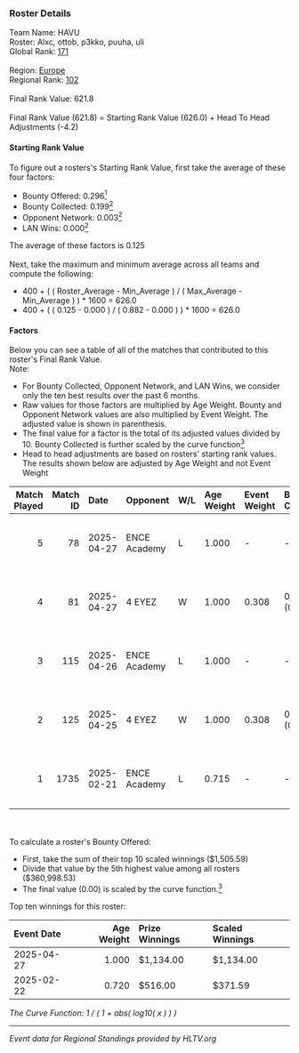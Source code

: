 ### Roster Details<br />
Team Name: HAVU<br />
Roster: Alxc, ottob, p3kko, puuha, uli<br />
Global Rank: [171](../../standings_global_2025_05_05.md)<br />
<br />
Region: [Europe]( ../../standings_europe_2025_05_05.md)<br />
Regional Rank: [102]( ../../standings_europe_2025_05_05.md)<br />
<br />
Final Rank Value:  621.8<br />
<br />
Final Rank Value (621.8) = Starting Rank Value (626.0) + Head To Head Adjustments (-4.2)<br />

#### Starting Rank Value<br />
To figure out a rosters's Starting Rank Value, first take the average of these four factors:<br />
- Bounty Offered: 0.296[<sup>1</sup>](#table2)
- Bounty Collected: 0.199[<sup>2</sup>](#table1)
- Opponent Network: 0.003[<sup>2</sup>](#table1)
- LAN Wins: 0.000[<sup>2</sup>](#table1)

The average of these factors is 0.125<br />
<br />
Next, take the maximum and minimum average across all teams and compute the following:<br />
- 400 + ( ( Roster_Average - Min_Average ) / ( Max_Average - Min_Average ) ) * 1600 = 626.0
- 400 + ( ( 0.125 - 0.000 ) / ( 0.882 - 0.000 ) ) * 1600 = 626.0


#### Factors<br />
Below you can see a table of all of the matches that contributed to this roster's Final Rank Value.<br />
Note:<br />

- For Bounty Collected, Opponent Network, and LAN Wins, we consider only the ten best results over the past 6 months.
- Raw values for those factors are multiplied by Age Weight. Bounty and Opponent Network values are also multiplied by Event Weight. The adjusted value is shown in parenthesis.
- The final value for a factor is the total of its adjusted values divided by 10. Bounty Collected is further scaled by the curve function[<sup>3</sup>](#curveFunction)
- Head to head adjustments are based on rosters' starting rank values. The results shown below are adjusted by Age Weight and not Event Weight
<span id="table1"></span><br />


| Match Played | Match ID | Date       | Opponent     | W/L | Age Weight | Event Weight | Bounty Collected | Opponent Network | LAN Wins  | H2H Adj. | Roster                         |
| -: | -: | :- | :- | :- | :- | :- | :- | :- | :- | -: | :- |
|            5 |       78 | 2025-04-27 | ENCE Academy | L   | 1.000      | -            | -                | -                | -         |   -11.86 | Alxc, ottob, p3kko, puuha, uli |
|            4 |       81 | 2025-04-27 | 4 EYEZ       | W   | 1.000      | 0.308        | 0.002 (0.000)    | 0.051 (0.016)    | 0 (0.000) |    14.35 | Alxc, ottob, p3kko, puuha, uli |
|            3 |      115 | 2025-04-26 | ENCE Academy | L   | 1.000      | -            | -                | -                | -         |   -12.26 | Alxc, ottob, p3kko, puuha, uli |
|            2 |      125 | 2025-04-25 | 4 EYEZ       | W   | 1.000      | 0.308        | 0.002 (0.000)    | 0.051 (0.016)    | 0 (0.000) |    14.56 | Alxc, ottob, p3kko, puuha, uli |
|            1 |     1735 | 2025-02-21 | ENCE Academy | L   | 0.715      | -            | -                | -                | -         |    -9.00 | Alxc, ottob, p3kko, puuha, uli |

<br />
<span id="table2"></span><br />
To calculate a roster's Bounty Offered:<br />

- First, take the sum of their top 10 scaled winnings ($1,505.59)
- Divide that value by the 5th highest value among all rosters ($360,998.53)
- The final value (0.00) is scaled by the curve function.[<sup>3</sup>](#curveFunction)

Top ten winnings for this roster:<br />

| Event Date | Age Weight | Prize Winnings | Scaled Winnings |
| :- | -: | :- | :- |
| 2025-04-27 |      1.000 | $1,134.00      | $1,134.00       |
| 2025-02-22 |      0.720 | $516.00        | $371.59         |


<span id="curveFunction"></span>_The Curve Function: 1 / ( 1 + abs( log10( x ) ) )_<br />

---
_Event data for Regional Standings provided by HLTV.org_<br />
